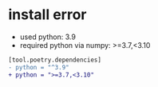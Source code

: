 # install error

* used python: 3.9
* required python via numpy: >=3.7,<3.10

```diff
[tool.poetry.dependencies]
- python = "^3.9"
+ python = ">=3.7,<3.10"
```
